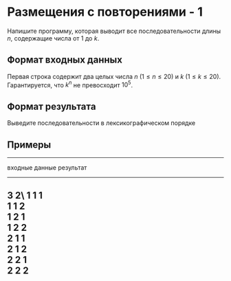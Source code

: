 # Размещения с повторениями - 1

Напишите программу, которая выводит все последовательности длины
$n$, содержащие числа от $1$ до $k$.

## Формат входных данных

Первая строка содержит два целых числа $n$ ($1 \le n \le 20$)
и $k$ ($1 \le k \le 20$). Гарантируется, что $k^n$ не превосходит $10^5$.

## Формат результата

Выведите последовательности в лексикографическом порядке

## Примеры

------------------------------
входные данные  результат
--------------  --------------
3 2\            1 1 1\
                1 1 2\
                1 2 1\
                1 2 2\
                2 1 1\
                2 1 2\
                2 2 1\
                2 2 2
------------------------------

